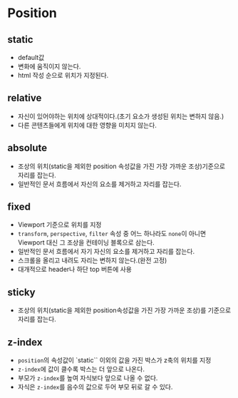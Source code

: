 # Position

## static

- default값
- 변화에 움직이지 않는다.
- html 작성 순으로 위치가 지정된다.

## relative

- 자신이 있어야하는 위치에 상대적이다.(초기 요소가 생성된 위치는 변하지 않음.)
- 다른 콘텐츠들에게 위치에 대한 영향을 미치지 않는다.

## absolute

- 조상의 위치(static을 제외한 position 속성값을 가진 가장 가까운 조상)기준으로 자리를 잡는다.
- 일반적인 문서 흐름에서 자신의 요소를 제거하고 자리를 잡는다.

## fixed

- Viewport 기준으로 위치를 지정
- `transform`, `perspective`, `filter` 속성 중 어느 하나라도 `none`이 아니면 Viewport 대신 그 조상을 컨테이닝 블록으로 삼는다.
- 일반적인 문서 흐름에서 자기 자신의 요소를 제거하고 자리를 잡는다.
- 스크롤을 올리고 내려도 자리는 변하지 않는다.(완전 고정)
- 대개적으로 header나 하단 top 버튼에 사용

## sticky

- 조상의 위치(static을 제외한 position속성값을 가진 가장 가까운 조상)를 기준으로 자리를 잡는다.

## z-index

- `position`의 속성값이 `static`` 이외의 값을 가진 박스가 z축의 위치를 지정
- `z-index`에 값이 클수록 박스는 더 앞으로 나온다.
- 부모가 `z-index`를 높여 자식보다 앞으로 나올 수 없다.
- 자식은 `z-index`를 음수의 값으로 두어 부모 뒤로 갈 수 있다.